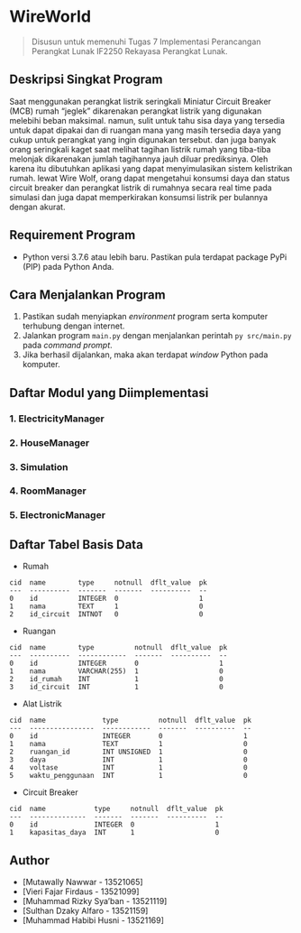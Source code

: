 # WireWorld
> Disusun untuk memenuhi Tugas 7 Implementasi Perancangan Perangkat Lunak IF2250 Rekayasa Perangkat Lunak.


## Deskripsi Singkat Program
Saat menggunakan perangkat listrik seringkali Miniatur Circuit Breaker (MCB) rumah “jeglek” dikarenakan perangkat listrik yang digunakan melebihi beban maksimal. namun, sulit untuk tahu sisa daya yang tersedia untuk dapat dipakai dan di ruangan mana yang masih tersedia daya yang cukup untuk perangkat yang ingin digunakan tersebut. dan juga banyak orang seringkali kaget saat melihat tagihan listrik rumah yang tiba-tiba melonjak dikarenakan jumlah tagihannya jauh diluar prediksinya. Oleh karena itu dibutuhkan aplikasi yang dapat menyimulasikan sistem kelistrikan rumah. lewat Wire Wolf, orang dapat mengetahui konsumsi daya dan status circuit breaker dan perangkat listrik  di rumahnya secara real time pada simulasi dan juga dapat memperkirakan konsumsi listrik per bulannya dengan akurat.
<br/>



## Requirement Program
* Python versi 3.7.6 atau lebih baru. Pastikan pula terdapat package PyPi (PIP) pada Python Anda.


## Cara Menjalankan Program
1. Pastikan sudah menyiapkan *environment* program serta komputer terhubung dengan internet.
2. Jalankan program `main.py` dengan menjalankan perintah `py src/main.py` pada *command prompt*.
3. Jika berhasil dijalankan, maka akan terdapat *window* Python pada komputer.

## Daftar Modul yang Diimplementasi
### 1. ElectricityManager

### 2. HouseManager

### 3. Simulation

### 4. RoomManager

### 5. ElectronicManager

## Daftar Tabel Basis Data
* Rumah
```
cid  name        type     notnull  dflt_value  pk
---  ----------  -------  -------  ----------  --
0    id          INTEGER  0                    1
1    nama        TEXT     1                    0
2    id_circuit  INTNOT   0                    0
```

* Ruangan
```
cid  name        type          notnull  dflt_value  pk
---  ----------  ------------  -------  ----------  --
0    id          INTEGER       0                    1
1    nama        VARCHAR(255)  1                    0
2    id_rumah    INT           1                    0
3    id_circuit  INT           1                    0
```

* Alat Listrik
```
cid  name              type          notnull  dflt_value  pk
---  ----------------  ------------  -------  ----------  --
0    id                INTEGER       0                    1
1    nama              TEXT          1                    0
2    ruangan_id        INT UNSIGNED  1                    0
3    daya              INT           1                    0
4    voltase           INT           1                    0
5    waktu_penggunaan  INT           1                    0
```

* Circuit Breaker
```
cid  name            type     notnull  dflt_value  pk
---  --------------  -------  -------  ----------  --
0    id              INTEGER  0                    1
1    kapasitas_daya  INT      1                    0
```



## Author
* [Mutawally Nawwar - 13521065]
* [Vieri Fajar Firdaus - 13521099]
* [Muhammad Rizky Sya’ban - 13521119]
* [Sulthan Dzaky Alfaro - 13521159]
* [Muhammad Habibi Husni - 13521169]
